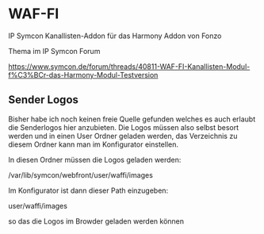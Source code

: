 # WAF-FI
IP Symcon Kanallisten-Addon für das Harmony Addon von Fonzo

Thema im IP Symcon Forum

https://www.symcon.de/forum/threads/40811-WAF-FI-Kanallisten-Modul-f%C3%BCr-das-Harmony-Modul-Testversion

Sender Logos
------------
Bisher habe ich noch keinen freie Quelle gefunden welches es auch erlaubt die Senderlogos hier anzubieten.
Die Logos müssen also selbst besort werden und in einen User Ordner geladen werden, das Verzeichnis zu diesem Ordner kann man im Konfigurator einstellen.

In diesen Ordner müssen die Logos geladen werden:

/var/lib/symcon/webfront/user/waffi/images

Im Konfigurator ist dann dieser Path einzugeben:

user/waffi/images

so das die Logos im Browder geladen werden können
